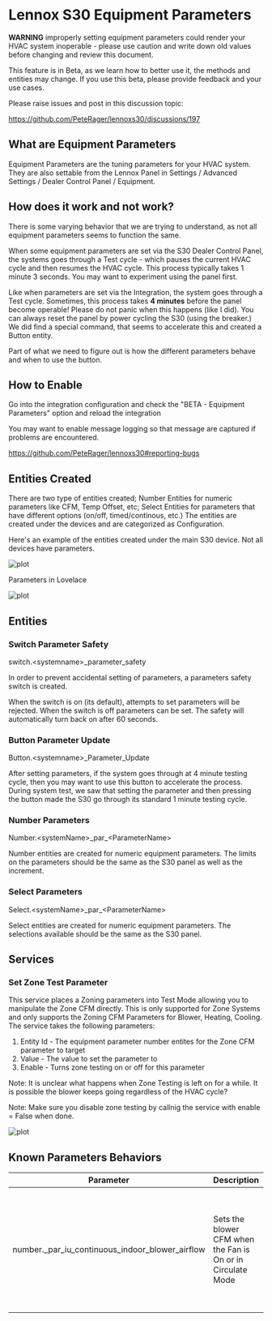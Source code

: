 # Lennox S30 Equipment Parameters

**WARNING** improperly setting equipment parameters could render your HVAC system inoperable - please use caution and write down old values before changing and review this document.

This feature is in Beta, as we learn how to better use it, the methods and entities may change. If you use this beta, please provide feedback and your use cases.

Please raise issues and post in this discussion topic:

https://github.com/PeteRager/lennoxs30/discussions/197

## What are Equipment Parameters

Equipment Parameters are the tuning parameters for your HVAC system. They are also settable from the Lennox Panel in Settings / Advanced Settings / Dealer Control Panel / Equipment.

## How does it work and not work?

There is some varying behavior that we are trying to understand, as not all equipment parameters seems to function the same.

When some equipment parameters are set via the S30 Dealer Control Panel, the systems goes through a Test cycle - which pauses the current HVAC cycle and then resumes the HVAC cycle. This process typically takes 1 minute 3 seconds. You may want to experiment using the panel first.

Like when parameters are set via the Integration, the system goes through a Test cycle. Sometimes, this process takes **4 minutes** before the panel become operable! Please do not panic when this happens (like I did). You can always reset the panel by power cycling the S30 (using the breaker.) We did find a special command, that seems to accelerate this and created a Button entity.

Part of what we need to figure out is how the different parameters behave and when to use the button.

## How to Enable

Go into the integration configuration and check the "BETA - Equipment Parameters" option and reload the integration

You may want to enable message logging so that message are captured if problems are encountered.

https://github.com/PeteRager/lennoxs30#reporting-bugs

## Entities Created

There are two type of entities created; Number Entities for numeric parameters like CFM, Temp Offset, etc; Select Entities for parameters that have different options (on/off, timed/continous, etc.) The entities are created under the devices and are categorized as Configuration.

Here's an example of the entities created under the main S30 device. Not all devices have parameters.

![plot](../doc_images/eq_parameters_device.png)

Parameters in Lovelace

![plot](../doc_images/eq_parameters_lovelace.png)

## Entities

### Switch Parameter Safety

switch.\<systemname\>\_parameter_safety

In order to prevent accidental setting of parameters, a parameters safety switch is created.

When the switch is on (its default), attempts to set parameters will be rejected. When the switch is off parameters can be set. The safety will automatically turn back on after 60 seconds.

### Button Parameter Update

Button.\<systemname\>\_Parameter_Update

After setting parameters, if the system goes through at 4 minute testing cycle, then you may want to use this button to accelerate the process. During system test, we saw that setting the parameter and then pressing the button made the S30 go through its standard 1 minute testing cycle.

### Number Parameters

Number.\<systemName\>\_par\_\<ParameterName\>

Number entities are created for numeric equipment parameters. The limits on the parameters should be the same as the S30 panel as well as the increment.

### Select Parameters

Select.\<systemName\>\_par\_\<ParameterName\>

Select entities are created for numeric equipment parameters. The selections available should be the same as the S30 panel.

## Services

### Set Zone Test Parameter

This service places a Zoning parameters into Test Mode allowing you to manipulate the Zone CFM directly. This is only supported for Zone Systems and only supports the Zoning CFM Parameters for Blower, Heating, Cooling. The service takes the following parameters:

1. Entity Id - The equipment parameter number entites for the Zone CFM parameter to target
2. Value - The value to set the parameter to
3. Enable - Turns zone testing on or off for this parameter

Note: It is unclear what happens when Zone Testing is left on for a while. It is possible the blower keeps going regardless of the HVAC cycle?

Note: Make sure you disable zone testing by callnig the service with enable = False when done.

![plot](../doc_images/zoneTest.png)

## Known Parameters Behaviors

| Parameter                                        | Description                                                 | Behavior                                                                            | Nontes |
| ------------------------------------------------ | ----------------------------------------------------------- | ----------------------------------------------------------------------------------- | ------ |
| number.\_par_iu_continuous_indoor_blower_airflow | Sets the blower CFM when the Fan is On or in Circulate Mode | Puts system into 4 minute test cycle or 1 minute with parameter update button press | None   |
